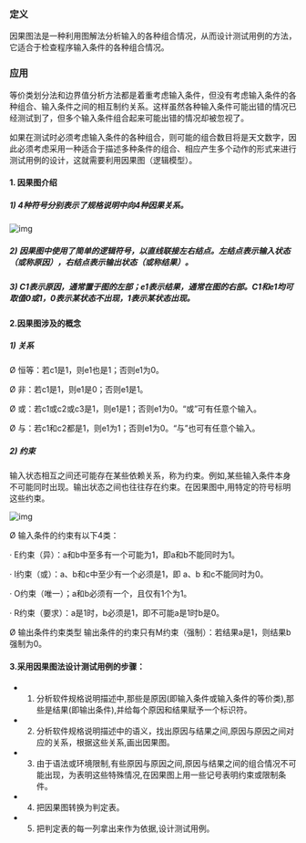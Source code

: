 ### 定义
因果图法是一种利用图解法分析输入的各种组合情况，从而设计测试用例的方法，它适合于检查程序输入条件的各种组合情况。

### 应用

等价类划分法和边界值分析方法都是着重考虑输入条件，但没有考虑输入条件的各种组合、输入条件之间的相互制约关系。这样虽然各种输入条件可能出错的情况已经测试到了，但多个输入条件组合起来可能出错的情况却被忽视了。

如果在测试时必须考虑输入条件的各种组合，则可能的组合数目将是天文数字，因此必须考虑采用一种适合于描述多种条件的组合、相应产生多个动作的形式来进行测试用例的设计，这就需要利用因果图（逻辑模型）。

#### 1. 因果图介绍

##### 1) 4种符号分别表示了规格说明中向4种因果关系。

![img](https://images.cnblogs.com/cnblogs_com/jackc/tc7.gif)

#####  2) 因果图中使用了简单的逻辑符号，以直线联接左右结点。左结点表示输入状态（或称原因），右结点表示输出状态（或称结果）。

#####  3) C1表示原因，通常置于图的左部；e1表示结果，通常在图的右部。C1和e1均可取值0或1，0表示某状态不出现，1表示某状态出现。

#### 2.因果图涉及的概念

##### 1) 关系

Ø 恒等：若c1是1，则e1也是1；否则e1为0。

Ø 非：若c1是1，则e1是0；否则e1是1。

Ø 或：若c1或c2或c3是1，则e1是1；否则e1为0。“或”可有任意个输入。

Ø 与：若c1和c2都是1，则e1为1；否则e1为0。“与”也可有任意个输入。

##### 2)    约束

输入状态相互之间还可能存在某些依赖关系，称为约束。例如,某些输入条件本身不可能同时出现。输出状态之间也往往存在约束。在因果图中,用特定的符号标明这些约束。

![img](https://images.cnblogs.com/cnblogs_com/jackc/tc8.gif)

Ø 输入条件的约束有以下4类：

·        E约束（异）：a和b中至多有一个可能为1，即a和b不能同时为1。

·        I约束（或）：a、b和c中至少有一个必须是1，即 a、b 和c不能同时为0。

·        O约束（唯一）；a和b必须有一个，且仅有1个为1。

·        R约束（要求）：a是1时，b必须是1，即不可能a是1时b是0。

Ø 输出条件约束类型
输出条件的约束只有M约束（强制）：若结果a是1，则结果b强制为0。

#### 3.采用因果图法设计测试用例的步骤：
- 1) 分析软件规格说明描述中,那些是原因(即输入条件或输入条件的等价类),那些是结果(即输出条件),并给每个原因和结果赋予一个标识符。

- 2) 分析软件规格说明描述中的语义，找出原因与结果之间,原因与原因之间对应的关系，根据这些关系,画出因果图。

- 3) 由于语法或环境限制,有些原因与原因之间,原因与结果之间的组合情况不可能出现，为表明这些特殊情况,在因果图上用一些记号表明约束或限制条件。

- 4) 把因果图转换为判定表。

- 5)  把判定表的每一列拿出来作为依据,设计测试用例。

 